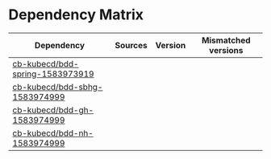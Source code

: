 # Dependency Matrix

Dependency | Sources | Version | Mismatched versions
---------- | ------- | ------- | -------------------
[cb-kubecd/bdd-spring-1583973919](https://github.com/cb-kubecd/bdd-spring-1583973919.git) |  | []() | 
[cb-kubecd/bdd-sbhg-1583974999](https://github.com/cb-kubecd/bdd-sbhg-1583974999.git) |  | []() | 
[cb-kubecd/bdd-gh-1583974999](https://github.com/cb-kubecd/bdd-gh-1583974999.git) |  | []() | 
[cb-kubecd/bdd-nh-1583974999](https://github.com/cb-kubecd/bdd-nh-1583974999.git) |  | []() | 
